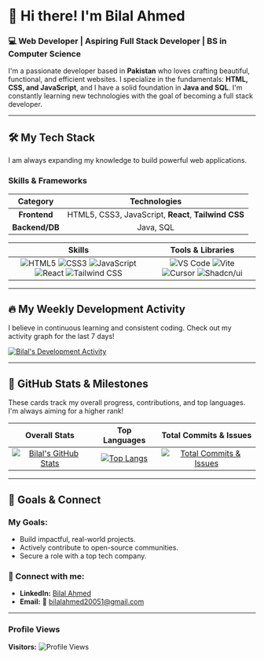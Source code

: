# 👋 Hi there! I'm Bilal Ahmed

### 💻 Web Developer | Aspiring Full Stack Developer | BS in Computer Science

I'm a passionate developer based in **Pakistan** who loves crafting beautiful, functional, and efficient websites. I specialize in the fundamentals: **HTML, CSS, and JavaScript**, and I have a solid foundation in **Java and SQL**. I'm constantly learning new technologies with the goal of becoming a full stack developer.

---

## 🛠️ My Tech Stack

I am always expanding my knowledge to build powerful web applications.

### Skills & Frameworks
| Category | Technologies |
| :---: | :---: |
| **Frontend** | HTML5, CSS3, JavaScript, **React**, **Tailwind CSS** |
| **Backend/DB** | Java, SQL |

| Skills | Tools & Libraries |
| :---: | :---: |
| ![HTML5](https://img.shields.io/badge/HTML5-E34F26?style=for-the-badge&logo=html5&logoColor=white) ![CSS3](https://img.shields.io/badge/CSS3-1572B6?style=for-the-badge&logo=css3&logoColor=white) ![JavaScript](https://img.shields.io/badge/JavaScript-F7DF1E?style=for-the-badge&logo=javascript&logoColor=black) ![React](https://img.shields.io/badge/React-61DAFB?style=for-the-badge&logo=react&logoColor=black) ![Tailwind CSS](https://img.shields.io/badge/Tailwind_CSS-06B6D4?style=for-the-badge&logo=tailwind-css&logoColor=white) | ![VS Code](https://img.shields.io/badge/VS_Code-007ACC?style=for-the-badge&logo=visual-studio-code&logoColor=white) ![Vite](https://img.shields.io/badge/Vite-646CFF?style=for-the-badge&logo=vite&logoColor=white) ![Cursor](https://img.shields.io/badge/Cursor-1C1F28?style=for-the-badge&logo=cursor&logoColor=white) ![Shadcn/ui](https://img.shields.io/badge/Shadcn%2Fui-000000?style=for-the-badge&logo=vercel&logoColor=white) |

---

## 🔥 My Weekly Development Activity

I believe in continuous learning and consistent coding. Check out my activity graph for the last 7 days!

[![Bilal's Development Activity](https://github-readme-activity-graph.vercel.app/graph?username=bilal00999&bg_color=1F222E&color=F8D866&line=F8D866&point=FFFFFF&area=true&hide_border=true)](https://github.com/bilal00999)

---

## 🚀 GitHub Stats & Milestones

These cards track my overall progress, contributions, and top languages. I'm always aiming for a higher rank!

| Overall Stats | Top Languages | Total Commits & Issues |
| :---: | :---: | :---: |
| [![Bilal's GitHub Stats](https://github-readme-stats.vercel.app/api?username=bilal00999&show_icons=true&theme=radical&hide_border=true&count_private=true&include_all_commits=true&rank_icon=github)](https://github.com/bilal00999) | [![Top Langs](https://github-readme-stats.vercel.app/api/top-langs/?username=bilal00999&layout=compact&theme=radical&hide_border=true)](https://github.com/bilal00999) | [![Total Commits & Issues](https://github-contributor-stats.vercel.app/api?username=bilal00999&limit=5&theme=radical&hide_border=true&title_color=f8d866)](https://github.com/bilal00999) |

---

## 🌟 Goals & Connect

### My Goals:
- Build impactful, real-world projects.
- Actively contribute to open-source communities.
- Secure a role with a top tech company.

### 🔗 Connect with me:
- **LinkedIn:** [Bilal Ahmed](https://www.linkedin.com/in/bilal-ahmed-b70339292)
- **Email:** 📧 bilalahmed20051@gmail.com

---

### Profile Views
**Visitors:** ![Profile Views](https://komarev.com/ghpvc/?username=bilal00999&color=F8D866)
